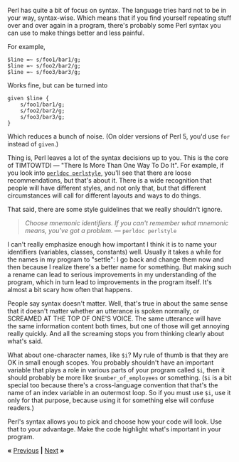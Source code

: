 Perl has quite a bit of focus on syntax. The language tries hard not to be in
your way, syntax-wise. Which means that if you find yourself repeating stuff
over and over again in a program, there's probably some Perl syntax you can use
to make things better and less painful.

For example,

    $line =~ s/foo1/bar1/g;
    $line =~ s/foo2/bar2/g;
    $line =~ s/foo3/bar3/g;

Works fine, but can be turned into

    given $line {
        s/foo1/bar1/g;
        s/foo2/bar2/g;
        s/foo3/bar3/g;
    }

Which reduces a bunch of noise. (On older versions of Perl 5, you'd use `for`
instead of `given`.)

Thing is, Perl leaves a lot of the syntax decisions up to you. This is the core
of TIMTOWTDI &mdash; "There Is More Than One Way To Do It". For example, if you
look into [`perldoc perlstyle`](http://perldoc.perl.org/perlstyle.html), you'll
see that there are loose recommendations, but that's about it. There is a wide
recognition that people will have different styles, and not only that, but that
different circumstances will call for different layouts and ways to do things.

That said, there are some style guidelines that we really shouldn't ignore.

> *Choose mnemonic identifiers. If you can't remember what mnemonic means,
> you've got a problem.* &mdash; `perldoc perlstyle`

I can't really emphasize enough how important I think it is to name your
identifiers (variables, classes, constants) well. Usually it takes a while for
the names in my program to "settle": I go back and change them now and then
because I realize there's a better name for something. But making such a rename
can lead to serious improvements in my understanding of the program, which in
turn lead to improvements in the program itself. It's almost a bit scary how
often that happens.

People say syntax doesn't matter. Well, that's true in about the same sense
that it doesn't matter whether an utterance is spoken normally, or SCREAMED AT
THE TOP OF ONE'S VOICE. The same utterance will have the same information
content both times, but one of those will get annoying really quickly. And all
the screaming stops you from thinking clearly about what's said.

What about one-character names, like `$i`? My rule of thumb is that they are OK
in small enough scopes. You probably shouldn't have an important variable that
plays a role in various parts of your program called `$i`, then it should
probably be more like `$number_of_employees` or something. (`$i` is a bit
special too because there's a cross-language convention that that's the name
of an index variable in an outermost loop. So if you must use `$i`, use it
only for that purpose, because using it for something else will confuse
readers.)

Perl's syntax allows you to pick and choose how your code will look. Use that
to your advantage. Make the code highlight what's important in your program.

**«** [Previous](central.md) **|** [Next](GOLF.md) **»**
